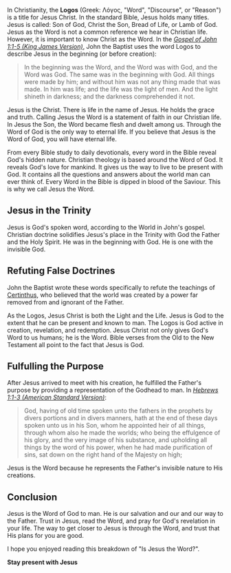 In Christianity, the **Logos** (Greek: Λόγος, "Word", "Discourse", or "Reason") is a title for Jesus Christ. In the standard Bible, Jesus holds many titles. Jesus is called: Son of God, Christ the Son, Bread of Life, or Lamb of God. Jesus as the Word is not a common reference we hear in Christian life. However, it is important to know Christ as the Word. In the *[Gospel of John 1:1-5 (King James Version)](https://www.biblegateway.com/passage/?search=John+1%3A1-14&version=NIV)*, John the Baptist uses the word Logos to describe Jesus in the beginning (or before creation):

> In the beginning was the Word, and the Word was with God, and the Word was God. The same was in the beginning with God. All things were made by him; and without him was not any thing made that was made. In him was life; and the life was the light of men. And the light shineth in darkness; and the darkness comprehended it not.

Jesus is the Christ. There is life in the name of Jesus. He holds the grace and truth. Calling Jesus the Word is a statement of faith in our Christian life. In Jesus the Son, the Word became flesh and dwelt among us. Through the Word of God is the only way to eternal life. If you believe that Jesus is the Word of God, you will have eternal life.

From every Bible study to daily devotionals, every word in the Bible reveal God's hidden nature. Christian theology is based around the Word of God. It reveals God's love for mankind. It gives us the way to live to be present with God. It contains all the questions and answers about the world man can ever think of. Every Word in the Bible is dipped in blood of the Saviour. This is why we call Jesus the Word.

## Jesus in the Trinity

Jesus is God's spoken word, according to the World in John's gospel. Christian doctrine solidifies Jesus's place in the Trinity with God the Father and the Holy Spirit. He was in the beginning with God. He is one with the invisible God. 

## Refuting False Doctrines

John the Baptist wrote these words specifically to refute the teachings of [Certinthus](https://en.wikipedia.org/wiki/Cerinthus), who believed that the world was created by a power far removed from and ignorant of the Father. 

As the Logos, Jesus Christ is both the Light and the Life. Jesus is God to the extent that he can be present and known to man. The Logos is God active in creation, revelation, and redemption. Jesus Christ not only gives God's Word to us humans; he is the Word. Bible verses from the Old to the New Testament all point to the fact that Jesus is God.

## Fulfulling the Purpose

After Jesus arrived to meet with his creation, he fulfilled the Father's purpose by providing a representation of the Godhead to man. In [*Hebrews 1:1-3 (American Standard Version)*](https://www.biblegateway.com/passage/?search=Hebrews+1%3A1-3&version=NIV): 

> God, having of old time spoken unto the fathers in the prophets by divers portions and in divers manners, hath at the end of these days spoken unto us in his Son, whom he appointed heir of all things, through whom also he made the worlds; who being the effulgence of his glory, and the very image of his substance, and upholding all things by the word of his power, when he had made purification of sins, sat down on the right hand of the Majesty on high;

Jesus is the Word because he represents the Father's invisible nature to His creations.

## Conclusion

Jesus is the Word of God to man. He is our salvation and our and our way to the Father. Trust in Jesus, read the Word, and pray for God's revelation in your life. The way to get closer to Jesus is through the Word, and trust that His plans for you are good.

I hope you enjoyed reading this breakdown of "Is Jesus the Word?".

**Stay present with Jesus**